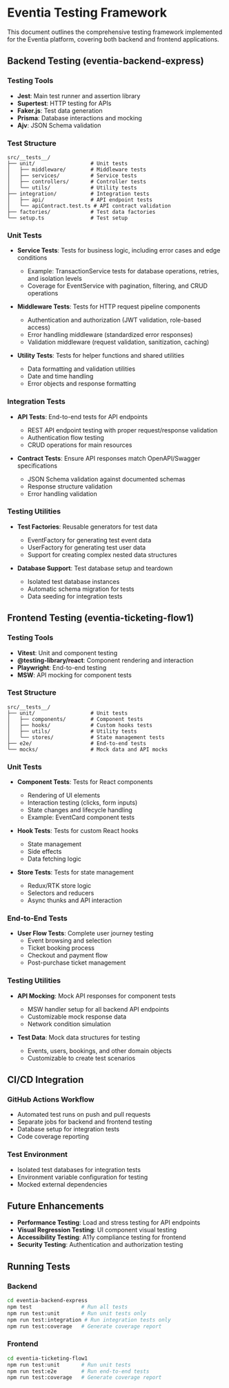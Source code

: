 # Eventia Testing Framework

This document outlines the comprehensive testing framework implemented for the Eventia platform, covering both backend and frontend applications.

## Backend Testing (eventia-backend-express)

### Testing Tools
- **Jest**: Main test runner and assertion library
- **Supertest**: HTTP testing for APIs
- **Faker.js**: Test data generation
- **Prisma**: Database interactions and mocking
- **Ajv**: JSON Schema validation

### Test Structure
```
src/__tests__/
├── unit/                  # Unit tests
│   ├── middleware/        # Middleware tests
│   ├── services/          # Service tests
│   ├── controllers/       # Controller tests
│   └── utils/             # Utility tests
├── integration/           # Integration tests
│   ├── api/               # API endpoint tests
│   └── apiContract.test.ts # API contract validation
├── factories/             # Test data factories
└── setup.ts               # Test setup
```

### Unit Tests
- **Service Tests**: Tests for business logic, including error cases and edge conditions
  - Example: TransactionService tests for database operations, retries, and isolation levels
  - Coverage for EventService with pagination, filtering, and CRUD operations

- **Middleware Tests**: Tests for HTTP request pipeline components
  - Authentication and authorization (JWT validation, role-based access)
  - Error handling middleware (standardized error responses)
  - Validation middleware (request validation, sanitization, caching)

- **Utility Tests**: Tests for helper functions and shared utilities
  - Data formatting and validation utilities
  - Date and time handling
  - Error objects and response formatting

### Integration Tests
- **API Tests**: End-to-end tests for API endpoints
  - REST API endpoint testing with proper request/response validation
  - Authentication flow testing
  - CRUD operations for main resources

- **Contract Tests**: Ensure API responses match OpenAPI/Swagger specifications
  - JSON Schema validation against documented schemas
  - Response structure validation
  - Error handling validation

### Testing Utilities
- **Test Factories**: Reusable generators for test data
  - EventFactory for generating test event data
  - UserFactory for generating test user data
  - Support for creating complex nested data structures

- **Database Support**: Test database setup and teardown
  - Isolated test database instances
  - Automatic schema migration for tests
  - Data seeding for integration tests

## Frontend Testing (eventia-ticketing-flow1)

### Testing Tools
- **Vitest**: Unit and component testing
- **@testing-library/react**: Component rendering and interaction
- **Playwright**: End-to-end testing
- **MSW**: API mocking for component tests

### Test Structure
```
src/__tests__/
├── unit/                  # Unit tests
│   ├── components/        # Component tests
│   ├── hooks/             # Custom hooks tests
│   ├── utils/             # Utility tests
│   └── stores/            # State management tests
├── e2e/                   # End-to-end tests
└── mocks/                 # Mock data and API mocks
```

### Unit Tests
- **Component Tests**: Tests for React components
  - Rendering of UI elements
  - Interaction testing (clicks, form inputs)
  - State changes and lifecycle handling
  - Example: EventCard component tests

- **Hook Tests**: Tests for custom React hooks
  - State management
  - Side effects
  - Data fetching logic

- **Store Tests**: Tests for state management
  - Redux/RTK store logic
  - Selectors and reducers
  - Async thunks and API interaction

### End-to-End Tests
- **User Flow Tests**: Complete user journey testing
  - Event browsing and selection
  - Ticket booking process
  - Checkout and payment flow
  - Post-purchase ticket management

### Testing Utilities
- **API Mocking**: Mock API responses for component tests
  - MSW handler setup for all backend API endpoints
  - Customizable mock response data
  - Network condition simulation

- **Test Data**: Mock data structures for testing
  - Events, users, bookings, and other domain objects
  - Customizable to create test scenarios

## CI/CD Integration

### GitHub Actions Workflow
- Automated test runs on push and pull requests
- Separate jobs for backend and frontend testing
- Database setup for integration tests
- Code coverage reporting

### Test Environment
- Isolated test databases for integration tests
- Environment variable configuration for testing
- Mocked external dependencies

## Future Enhancements

- **Performance Testing**: Load and stress testing for API endpoints
- **Visual Regression Testing**: UI component visual testing
- **Accessibility Testing**: A11y compliance testing for frontend
- **Security Testing**: Authentication and authorization testing

## Running Tests

### Backend
```bash
cd eventia-backend-express
npm test                # Run all tests
npm run test:unit       # Run unit tests only
npm run test:integration # Run integration tests only
npm run test:coverage   # Generate coverage report
```

### Frontend
```bash
cd eventia-ticketing-flow1
npm run test:unit       # Run unit tests
npm run test:e2e        # Run end-to-end tests
npm run test:coverage   # Generate coverage report
``` 